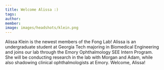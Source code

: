 ```yaml
---
title: Welcome Alissa :)
tags:
author: 
member: 
image: images/headshots/klein.png
---
```


Alissa Klein is the newest members of the Fong Lab!  Alissa is an undergraduate student at Georgia Tech majoring in Biomedical Engineering and joins our lab through the Emory Ophthalmology SEE Intern Program.  She will be conducting research in the lab with Morgan and Adam, while also shadowing clinical ophthalmologists at Emory.  Welcome, Alissa!
